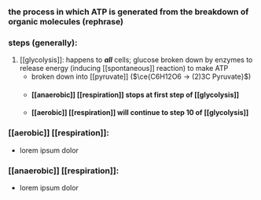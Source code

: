 ### the process in which ATP is generated from the breakdown of organic molecules (**rephrase**)

### steps (generally):
1. [[glycolysis]]: happens to ***all*** cells; glucose broken down by enzymes to release energy (inducing [[spontaneous]] reaction) to make ATP
	- broken down into [[pyruvate]] ($\ce{C6H12O6 -> (2)3C Pyruvate}$)
	- #### [[anaerobic]] [[respiration]] stops at first step of [[glycolysis]]
	- #### [[aerobic]] [[respiration]] will continue to step 10 of [[glycolysis]]

### [[aerobic]] [[respiration]]: 
- lorem ipsum dolor

### [[anaerobic]] [[respiration]]:
- lorem ipsum dolor 